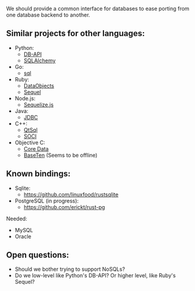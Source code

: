 We should provide a common interface for databases to ease porting from one database backend to another.

## Similar projects for other languages:

* Python:
  * [DB-API](http://www.python.org/dev/peps/pep-0249/)
  * [SQLAlchemy](http://www.sqlalchemy.org/)
* Go:
  * [sql](http://golang.org/pkg/database/sql/)
* Ruby:
  * [DataObjects](https://github.com/datamapper/do)
  * [Sequel](http://sequel.rubyforge.org/)
* Node.js:
  * [Sequelize.js](http://www.sequelizejs.com/)
* Java:
  * [JDBC](http://www.oracle.com/technetwork/java/overview-141217.html)
* C++:
  * [QtSql](http://doc.qt.digia.com/4.5/qtsql.html)
  * [SOCI](http://soci.sourceforge.net/)
* Objective C:
  * [Core Data](https://developer.apple.com/library/mac/#documentation/Cocoa/Conceptual/CoreData/cdProgrammingGuide.html)
  * [BaseTen](http://basetenframework.org/) (Seems to be offline)

## Known bindings:

* Sqlite:
  * https://github.com/linuxfood/rustsqlite 
* PostgreSQL (in progress):
  * https://github.com/erickt/rust-pg

Needed:

* MySQL
* Oracle

## Open questions:

* Should we bother trying to support NoSQLs?
* Do we low-level like Python's DB-API? Or higher level, like Ruby's Sequel?